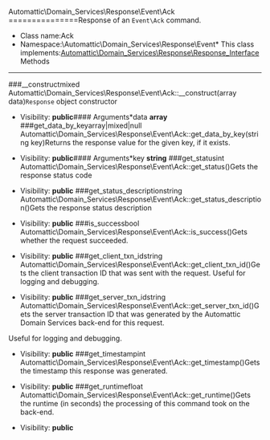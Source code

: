 Automattic\Domain_Services\Response\Event\Ack
===============Response of an `Event\Ack` command.
* Class name:Ack
* Namespace:\Automattic\Domain_Services\Response\Event* This class implements:[Automattic\Domain_Services\Response\Response_Interface](Automattic-Domain_Services-Response-Response_Interface.md)Methods
-------
###__constructmixed Automattic\Domain_Services\Response\Event\Ack::__construct(array data)`Response` object constructor



* Visibility: **public**#### Arguments*data **array**
###get_data_by_keyarray|mixed|null Automattic\Domain_Services\Response\Event\Ack::get_data_by_key(string key)Returns the response value for the given key, if it exists.



* Visibility: **public**#### Arguments*key **string**
###get_statusint Automattic\Domain_Services\Response\Event\Ack::get_status()Gets the response status code



* Visibility: **public**
###get_status_descriptionstring Automattic\Domain_Services\Response\Event\Ack::get_status_description()Gets the response status description



* Visibility: **public**
###is_successbool Automattic\Domain_Services\Response\Event\Ack::is_success()Gets whether the request succeeded.



* Visibility: **public**
###get_client_txn_idstring Automattic\Domain_Services\Response\Event\Ack::get_client_txn_id()Gets the client transaction ID that was sent with the request. Useful for logging and debugging.



* Visibility: **public**
###get_server_txn_idstring Automattic\Domain_Services\Response\Event\Ack::get_server_txn_id()Gets the server transaction ID that was generated by the Automattic Domain Services back-end for this request.

Useful for logging and debugging.

* Visibility: **public**
###get_timestampint Automattic\Domain_Services\Response\Event\Ack::get_timestamp()Gets the timestamp this response was generated.



* Visibility: **public**
###get_runtimefloat Automattic\Domain_Services\Response\Event\Ack::get_runtime()Gets the runtime (in seconds) the processing of this command took on the back-end.



* Visibility: **public**